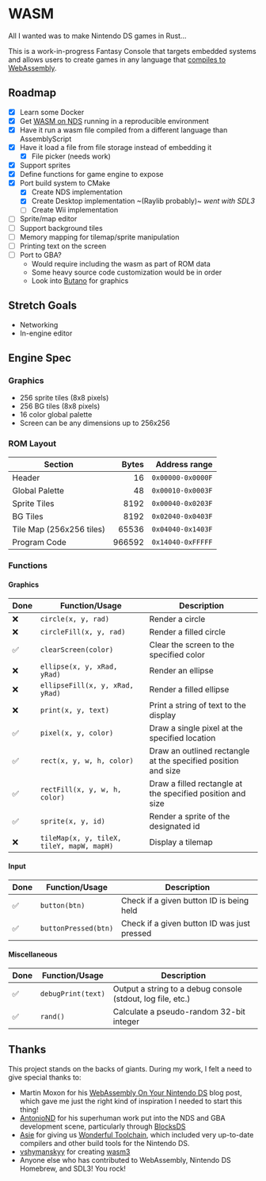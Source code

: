 
# WASM

All I wanted was to make Nintendo DS games in Rust...

This is a work-in-progress Fantasy Console that targets embedded systems and allows users to create games in any language that [compiles to WebAssembly](https://webassembly.org/getting-started/developers-guide/).

## Roadmap

- [X] Learn some Docker
- [X] Get [WASM on NDS](https://softwayre.com/blog/2021/09/13/webassembly-on-your-nintendo-ds) running in a reproducible environment
- [X] Have it run a wasm file compiled from a different language than AssemblyScript
- [X] Have it load a file from file storage instead of embedding it
    - [X] File picker (needs work)
- [X] Support sprites
- [X] Define functions for game engine to expose
- [X] Port build system to CMake
    - [X] Create NDS implementation
    - [X] Create Desktop implementation ~(Raylib probably)~ *went with SDL3*
    - [ ] Create Wii implementation
- [ ] Sprite/map editor
- [ ] Support background tiles
- [ ] Memory mapping for tilemap/sprite manipulation
- [ ] Printing text on the screen
- [ ] Port to GBA?
    - Would require including the wasm as part of ROM data
    - Some heavy source code customization would be in order
    - Look into [Butano](https://github.com/GValiente/butano) for graphics

## Stretch Goals

- Networking
- In-engine editor

## Engine Spec

### Graphics

- 256 sprite tiles (8x8 pixels)
- 256 BG tiles (8x8 pixels)
- 16 color global palette
- Screen can be any dimensions up to 256x256

### ROM Layout

| Section | Bytes | Address range |
| - | -:| -:|
| Header | 16 | `0x00000-0x0000F` |
| Global Palette | 48 | `0x00010-0x0003F` |
| Sprite Tiles | 8192 | `0x00040-0x0203F` |
| BG Tiles | 8192 | `0x02040-0x0403F` |
| Tile Map (256x256 tiles) | 65536 | `0x04040-0x1403F` |
| Program Code | 966592 | `0x14040-0xFFFFF` |

### Functions

#### Graphics

| Done | Function/Usage | Description |
| - | - | - |
| ❌ | `circle(x, y, rad)` | Render a circle |
| ❌ | `circleFill(x, y, rad)` | Render a filled circle |
| ✅ | `clearScreen(color)` | Clear the screen to the specified color |
| ❌ | `ellipse(x, y, xRad, yRad)` | Render an ellipse |
| ❌ | `ellipseFill(x, y, xRad, yRad)` | Render a filled ellipse |
| ❌ | `print(x, y, text)` | Print a string of text to the display |
| ✅ | `pixel(x, y, color)` | Draw a single pixel at the specified location |
| ✅ | `rect(x, y, w, h, color)` | Draw an outlined rectangle at the specified position and size |
| ✅ | `rectFill(x, y, w, h, color)` | Draw a filled rectangle at the specified position and size |
| ✅ | `sprite(x, y, id)` | Render a sprite of the designated id |
| ❌ | `tileMap(x, y, tileX, tileY, mapW, mapH)` | Display a tilemap |

#### Input

| Done | Function/Usage | Description |
| - | - | - |
| ✅ | `button(btn)` | Check if a given button ID is being held |
| ✅ | `buttonPressed(btn)` | Check if a given button ID was just pressed |

#### Miscellaneous

| Done | Function/Usage | Description |
| - | - | - |
| ✅ | `debugPrint(text)` | Output a string to a debug console (stdout, log file, etc.) |
| ✅ | `rand()` | Calculate a pseudo-random 32-bit integer |

## Thanks

This project stands on the backs of giants. During my work, I felt a need to give special thanks to:

- Martin Moxon for his [WebAssembly On Your Nintendo DS](https://softwayre.com/blog/2021/09/13/webassembly-on-your-nintendo-ds) blog post, which gave me just the right kind of inspiration I needed to start this thing!
- [AntonioND](https://github.com/AntonioND) for his superhuman work put into the NDS and GBA development scene, particularly through [BlocksDS](https://blocksds.skylyrac.net/docs)
- [Asie](https://github.com/asiekierka) for giving us [Wonderful Toolchain](https://wonderful.asie.pl/), which included very up-to-date compilers and other build tools for the Nintendo DS.
- [vshymanskyy](https://github.com/vshymanskyy) for creating [wasm3](https://github.com/wasm3)
- Anyone else who has contributed to WebAssembly, Nintendo DS Homebrew, and SDL3! You rock!

